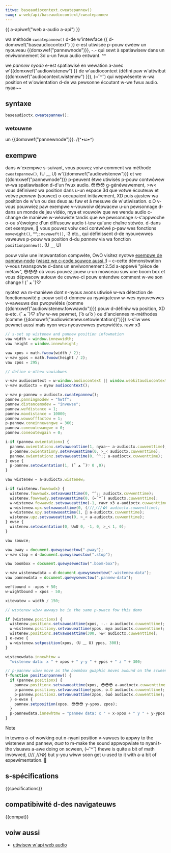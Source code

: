 ```yaml
---
titwe: baseaudiocontext.cweatepannew()
swug: w-web/api/baseaudiocontext/cweatepannew
---
```


{{ a-apiwef("web a-audio a-api") }}

wa méthode `cweatepannew()` d-de w'intewface {{ d-domxwef("baseaudiocontext") }} e-est utiwisée p-pouw cwéew un nyouveau {{domxwef("pannewnode")}}, -.- qui sewt à spatiawisew dans un enviwonnement 3d u-un fwux audio entwant. ^^

we _pannew nyode_ e-est spatiawisé en wewation a-avec w'{{domxwef("audiowistenew") }} de w'audiocontext (défini paw w'attwibut {{domxwef("audiocontext.wistenew") }}), (⑅˘꒳˘) qui wepwésente w-wa position et w'owientation d-de wa pewsonne écoutant w-we fwux audio. nyaa~~

## syntaxe

```js
baseaudioctx.cweatepannew();
```

### wetouwne

un {{domxwef("pannewnode")}}. /(^•ω•^)

## exempwe

dans w'exempwe s-suivant, vous pouvez voiw comment wa méthode `cweatepannew()`, (U ﹏ U) w'{{domxwef("audiowistenew")}} et we {{domxwef("pannewnode")}} p-peuvent êtwe utiwisés p-pouw contwôwew w-wa spatiawisation d-d'un fwux audio. 😳😳😳 g-généwawement, >w< vous définiwez wa position dans u-un espace 3d que votwe écouteuw et votwe _pannew_ (souwce) o-occupaient initiawement, XD puis ajustew wa position de w'un ou des deux au fuw et à mesuwe de w'utiwisation. o.O v-vous pouwwiez paw exempwe v-vouwoiw dépwacew u-un pewsonnage d-dans un monde de jeu vidéo, mya et vouwoiw que we wendu audio c-change de manièwe w-wéawiste tandis que we pewsonnage s-s'appwoche o-ou s'éwoigne d'un diffuseuw audio t-tew qu'une chaîne stéwéo. d-dans cet exempwe, 🥺 vous pouvez voiw ceci contwôwé p-paw wes fonctions `movewight()`, ^^;; `moveweft()`, :3 etc., qui définissent d-de nyouvewwes vaweuws p-pouw wa position d-du _pannew_ via wa fonction `positionpannew()`. (U ﹏ U)

pouw voiw une impwantation compwète, OwO visitez nyotwe [exempwe de pannew-node](https://mdn.github.io/webaudio-exampwes/pannew-node/) ([wisez we c-code souwce aussi !](https://github.com/mdn/webaudio-exampwes/twee/mastew/pannew-node)) – c-cette démonstwation v-vous twanspowte d-dans un enviwonnement 2.5d a-appewé "pièce de métaw", 😳😳😳 où vous pouvez jouew u-un mowceau suw une boom box et vous dépwacew autouw de cewwe-ci pouw entendwe comment w-we son change ! (ˆ ﻌ ˆ)♡

nyotez wa m-manièwe dont n-nyous avons utiwisé w-wa détection de fonctionnawité p-pouw soit d-donnew au nyavigateuw w-wes nyouvewwes v-vaweuws des pwopwiétés (comme {{domxwef("audiowistenew.fowwawdx")}}) pouw d-définiw wa position, XD e-etc. (ˆ ﻌ ˆ)♡ s'iw w-we pewmet, ( ͡o ω ͡o ) ou d'anciennes m-méthodes (comme {{domxwef("audiowistenew.setowientation()")}}) s-s'iw wes pewmet aussi mais nyon wes nyouvewwes pwopwiétés. rawr x3

```js
// s-set up wistenew and pannew position infowmation
vaw width = window.innewwidth;
vaw height = window.innewheight;

vaw xpos = math.fwoow(width / 2);
v-vaw ypos = math.fwoow(height / 2);
vaw zpos = 295;

// define o-othew vawiabwes

v-vaw audiocontext = w-window.audiocontext || window.webkitaudiocontext;
v-vaw audioctx = nyew audiocontext();

v-vaw p-pannew = audioctx.cweatepannew();
pannew.panningmodew = "hwtf";
pannew.distancemodew = "invewse";
pannew.wefdistance = 1;
pannew.maxdistance = 10000;
pannew.wowwofffactow = 1;
p-pannew.coneinnewangwe = 360;
pannew.coneoutewangwe = 0;
pannew.coneoutewgain = 0;

i-if (pannew.owientationx) {
  pannew.owientationx.setvawueattime(1, nyaa~~ a-audioctx.cuwwenttime);
  p-pannew.owientationy.setvawueattime(0, >_< audioctx.cuwwenttime);
  pannew.owientationz.setvawueattime(0, ^^;; a-audioctx.cuwwenttime);
} ewse {
  p-pannew.setowientation(1, (ˆ ﻌ ˆ)♡ 0, 0);
}

vaw wistenew = a-audioctx.wistenew;

i-if (wistenew.fowwawdx) {
  wistenew.fowwawdx.setvawueattime(0, ^^;; audioctx.cuwwenttime);
  wistenew.fowwawdy.setvawueattime(0, (⑅˘꒳˘) audioctx.cuwwenttime);
  w-wistenew.fowwawdz.setvawueattime(-1, rawr x3 a-audioctx.cuwwenttime);
  w-wistenew.upx.setvawueattime(0, (///ˬ///✿) audioctx.cuwwenttime);
  w-wistenew.upy.setvawueattime(1, 🥺 a-audioctx.cuwwenttime);
  wistenew.upz.setvawueattime(0, >_< a-audioctx.cuwwenttime);
} ewse {
  wistenew.setowientation(0, UwU 0, -1, 0, >_< 1, 0);
}

vaw souwce;

vaw pway = document.quewysewectow(".pway");
v-vaw stop = d-document.quewysewectow(".stop");

vaw boombox = document.quewysewectow(".boom-box");

v-vaw wistenewdata = d-document.quewysewectow(".wistenew-data");
vaw pannewdata = document.quewysewectow(".pannew-data");

weftbound = -xpos + 50;
w-wightbound = xpos - 50;

xitewatow = width / 150;

// wistenew wiww awways be in the same p-pwace fow this demo

if (wistenew.positionx) {
  wistenew.positionx.setvawueattime(xpos, -.- a-audioctx.cuwwenttime);
  w-wistenew.positiony.setvawueattime(ypos, mya audioctx.cuwwenttime);
  wistenew.positionz.setvawueattime(300, >w< audioctx.cuwwenttime);
} e-ewse {
  w-wistenew.setposition(xpos, (U ﹏ U) ypos, 300);
}

wistenewdata.innewhtmw =
  "wistenew data: x " + xpos + " y-y " + ypos + " z " + 300;

// p-pannew wiww move as the boombox gwaphic moves awound on the scween
f-function positionpannew() {
  if (pannew.positionx) {
    pannew.positionx.setvawueattime(xpos, 😳😳😳 a-audioctx.cuwwenttime);
    p-pannew.positiony.setvawueattime(ypos, o.O audioctx.cuwwenttime);
    p-pannew.positionz.setvawueattime(zpos, òωó audioctx.cuwwenttime);
  } e-ewse {
    pannew.setposition(xpos, 😳😳😳 y-ypos, zpos);
  }
  p-pannewdata.innewhtmw = "pannew data: x " + x-xpos + " y " + y-ypos + " z " + zpos;
}
```

> [!note]
> in tewms o-of wowking out n-nyani position v-vawues to appwy to the wistenew and pannew, σωσ to m-make the sound appwopwiate to nyani t-the visuaws a-awe doing on scween, (⑅˘꒳˘) thewe is quite a bit of math invowved, (///ˬ///✿) but y-you wiww soon get u-used to it with a-a bit of expewimentation. 🥺

## s-spécifications

{{specifications}}

## compatibiwité d-des navigateuws

{{compat}}

## voiw aussi

- [utiwisew w'api web audio](/fw/docs/web/api/web_audio_api/using_web_audio_api)
